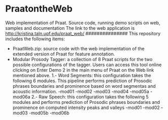 # PraatontheWeb
Web implementation of Praat. Source code, running demo scripts on web, samples and documentation
The link to the web application is http://kristina.taln.upf.edu/praat_web/
###############
This repository includes the following items:
- PraatWeb.zip: source code with the web implementation of the extended version of Praat for feature annotation. 
- Modular Prosody Tagger: a collection of 8 Praat scripts for the two possible configurations of the tagger. Users can access this tool online clicking on Enter Demo 2 in the main menu of Praat on the Web link mentioned above.
    1.- Word Segments: this configuration takes the following 6 modules. This pipeline performs prediction of Prosodic phrases boundaries and prominence based on word segmentas and acoustic information.
        -mod01
        -mod02
        -mod03
        -mod04
        -mod05a
        -mod06a
    2.- Raw Speech: this configuration takes the following 5 modules and performs prediction of Prosodic phrases boundaries and prominence on computed intensity peaks and valleys
        -mod01
        -mod02
        -mod03
        -mod05b
        -mod06b



